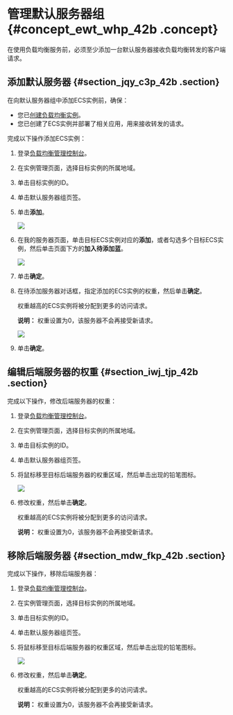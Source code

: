 # 管理默认服务器组 {#concept_ewt_whp_42b .concept}

在使用负载均衡服务前，必须至少添加一台默认服务器接收负载均衡转发的客户端请求。

## 添加默认服务器 {#section_jqy_c3p_42b .section}

在向默认服务器组中添加ECS实例前，确保：

-   您已[创建负载均衡实例](cn.zh-CN/用户指南（旧版，即将下线）/负载均衡实例/创建实例.md#)。
-   您已创建了ECS实例并部署了相关应用，用来接收转发的请求。

完成以下操作添加ECS实例：

1.  登录[负载均衡管理控制台](https://slb.console.aliyun.com/slb/)。
2.  在实例管理页面，选择目标实例的所属地域。
3.  单击目标实例的ID。
4.  单击默认服务器组页签。
5.  单击**添加**。

    ![](http://static-aliyun-doc.oss-cn-hangzhou.aliyuncs.com/assets/img/15669/15350113587365_zh-CN.png)

6.  在我的服务器页面，单击目标ECS实例对应的**添加**，或者勾选多个目标ECS实例，然后单击页面下方的**加入待添加蓝**。

    ![](http://static-aliyun-doc.oss-cn-hangzhou.aliyuncs.com/assets/img/15669/15350113587367_zh-CN.png)

7.  单击**确定**。
8.  在待添加服务器对话框，指定添加的ECS实例的权重，然后单击**确定**。

    权重越高的ECS实例将被分配到更多的访问请求。

    **说明：** 权重设置为0，该服务器不会再接受新请求。

    ![](http://static-aliyun-doc.oss-cn-hangzhou.aliyuncs.com/assets/img/15669/15350113587366_zh-CN.png)

9.  单击**确定**。

## 编辑后端服务器的权重 {#section_iwj_tjp_42b .section}

完成以下操作，修改后端服务器的权重：

1.  登录[负载均衡管理控制台](https://slb.console.aliyun.com/slb/)。
2.  在实例管理页面，选择目标实例的所属地域。
3.  单击目标实例的ID。
4.  单击默认服务器组页签。
5.  将鼠标移至目标后端服务器的权重区域，然后单击出现的铅笔图标。

    ![](http://static-aliyun-doc.oss-cn-hangzhou.aliyuncs.com/assets/img/16425/15350113587470_zh-CN.png)

6.  修改权重，然后单击**确定**。

    权重越高的ECS实例将被分配到更多的访问请求。

    **说明：** 权重设置为0，该服务器不会再接受新请求。


## 移除后端服务器 {#section_mdw_fkp_42b .section}

完成以下操作，移除后端服务器：

1.  登录[负载均衡管理控制台](https://slb.console.aliyun.com/slb/)。
2.  在实例管理页面，选择目标实例的所属地域。
3.  单击目标实例的ID。
4.  单击默认服务器组页签。
5.  将鼠标移至目标后端服务器的权重区域，然后单击出现的铅笔图标。

    ![](http://static-aliyun-doc.oss-cn-hangzhou.aliyuncs.com/assets/img/16425/15350113587470_zh-CN.png)

6.  修改权重，然后单击**确定**。

    权重越高的ECS实例将被分配到更多的访问请求。

    **说明：** 权重设置为0，该服务器不会再接受新请求。


